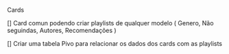 Cards


[] Card comun podendo criar playlists de qualquer modelo ( Genero, Não seguindas, Autores, Recomendações )

[] Criar uma tabela Pivo para relacionar os dados dos cards com as playlists